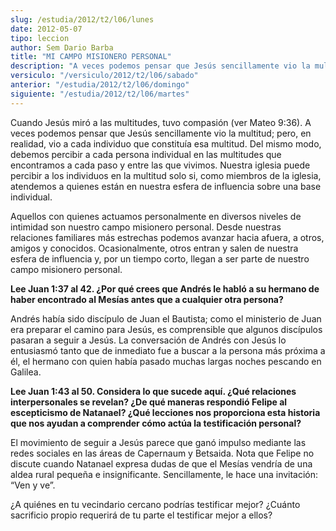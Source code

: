 ```yaml
---
slug: /estudia/2012/t2/l06/lunes
date: 2012-05-07
tipo: leccion
author: Sem Dario Barba
title: "MI CAMPO MISIONERO PERSONAL"
description: "A veces podemos pensar que Jesús sencillamente vio la multitud; pero, en  realidad, vio a cada individuo que constituía esa multitud. Del mismo modo,  debemos percibir a cada persona individual en las multitudes que encontramos a  cada paso y entre las que vivimos."
versiculo: "/versiculo/2012/t2/l06/sabado"
anterior: "/estudia/2012/t2/l06/domingo"
siguiente: "/estudia/2012/t2/l06/martes"
---
```


Cuando Jesús miró a las multitudes, tuvo compasión (ver Mateo 9:36). A veces podemos pensar que Jesús sencillamente vio la multitud; pero, en realidad, vio a cada individuo que constituía esa multitud. Del mismo modo, debemos percibir a cada persona individual en las multitudes que encontramos a cada paso y entre las que vivimos. Nuestra iglesia puede percibir a los individuos en la multitud solo si, como miembros de la iglesia, atendemos a quienes están en nuestra esfera de influencia sobre una base individual.

Aquellos con quienes actuamos personalmente en diversos niveles de intimidad son nuestro campo misionero personal. Desde nuestras relaciones familiares más estrechas podemos avanzar hacia afuera, a otros, amigos y conocidos. Ocasionalmente, otros entran y salen de nuestra esfera de influencia y, por un tiempo corto, llegan a ser parte de nuestro campo misionero personal.

**Lee Juan 1:37 al 42. ¿Por qué crees que Andrés le habló a su hermano de haber encontrado al Mesías antes que a cualquier otra persona?**

Andrés había sido discípulo de Juan el Bautista; como el ministerio de Juan era preparar el camino para Jesús, es comprensible que algunos discípulos pasaran a seguir a Jesús. La conversación de Andrés con Jesús lo entusiasmó tanto que de inmediato fue a buscar a la persona más próxima a él, el hermano con quien había pasado muchas largas noches pescando en Galilea.

**Lee Juan 1:43 al 50. Considera lo que sucede aquí. ¿Qué relaciones interpersonales se revelan? ¿De qué maneras respondió Felipe al escepticismo de Natanael? ¿Qué lecciones nos proporciona esta historia que nos ayudan a comprender cómo actúa la testificación personal?**

El movimiento de seguir a Jesús parece que ganó impulso mediante las redes sociales en las áreas de Capernaum y Betsaida. Nota que Felipe no discute cuando Natanael expresa dudas de que el Mesías vendría de una aldea rural pequeña e insignificante. Sencillamente, le hace una invitación: “Ven y ve”.

¿A quiénes en tu vecindario cercano podrías testificar mejor? ¿Cuánto sacrificio propio requerirá de tu parte el testificar mejor a ellos?
